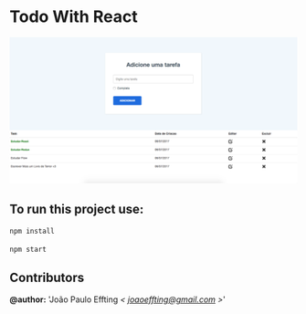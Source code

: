 # Todo With React

![alt tag](todo.png)

## To run this project use:
```
npm install

npm start
```

## Contributors

**@author:** 'João Paulo Effting *< [joaoeffting@gmail.com](mailto:joaoeffting@gmail.com) >*' 
